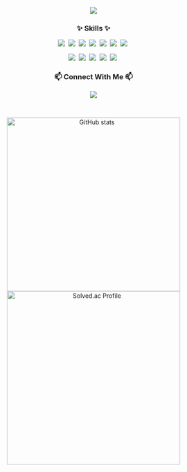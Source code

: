 <p align='center'>
   <img src="https://capsule-render.vercel.app/api?type=waving&color=BDBDC8&height=300&section=header&text=Gyeonghun%20Lee%20&fontSize=50&animation=fadeIn&fontAlignY=38" />
  <p align="center">

 


<h3 align="center">✨ Skills ✨</h3>
<p align="center">
  <img src="https://img.shields.io/badge/Java-007396?style=flat-square&logo=Java&logoColor=white"/></a>&nbsp;
  <img src="https://img.shields.io/badge/SpringBoot-6DB33F?style=flat-square&logo=SpringBoot&logoColor=white"/></a>&nbsp; 
  <img src="https://img.shields.io/badge/Mysql-E6B91E?style=flat-square&logo=MySql&logoColor=white"/></a>&nbsp;
  <img src="https://img.shields.io/badge/Docker-2496ED?style=flat-square&logo=Docker&logoColor=white"/>&nbsp;
  <img src="https://img.shields.io/badge/GitHub Action-2496ED?style=flat-square&logo=githubactions&logoColor=skyblue" />&nbsp;
  <img src="https://img.shields.io/badge/Git-F05032?style=flat-square&logo=git&logoColor=white"/>&nbsp;
  <img src="https://img.shields.io/badge/GitHub-181717?style=flat-square&logo=github&logoColor=white"/>&nbsp;
</p>
<p align="center">
   <img src="https://img.shields.io/badge/AWS_EC2-20232a.svg?style=flat-square&logo=amazonec2&logoColor=white" />&nbsp
   <img src="https://img.shields.io/badge/Linux-FCC624?style=flat-square&logo=Linux&logoColor=white">&nbsp;
   <img src="https://img.shields.io/badge/jQuery-0769AD?style=flat-square&logo=jQuery&logoColor=white">&nbsp;
   <img src="https://img.shields.io/badge/Git-F05032?style=flat-square&logo=Git&logoColor=white">&nbsp;
   <img src="https://img.shields.io/badge/Github-181717?style=flat-square&logo=Github&logoColor=white">&nbsp;
</p>

<h3 align="center"> 📫 Connect With Me 📫 </h3>
<p align="center">
  <a href="mailto:kang000322@gmail.com">
    <img src="https://img.shields.io/badge/Gmail-D14836?style=for-the-badge&logo=gmail&logoColor=white"/>
    </a>
  </a>
</p>
<br>
<p align="center">
    <img src="https://github-readme-stats.vercel.app/api?username=lgh000322&show_icons=true&theme=radical" alt="GitHub stats" width="400">
    <a href="https://solved.ac/kyounghun12/">
        <img src="http://mazassumnida.wtf/api/v2/generate_badge?boj=kyounghun12" alt="Solved.ac Profile" width="400">
    </a>
</p>
<br>


